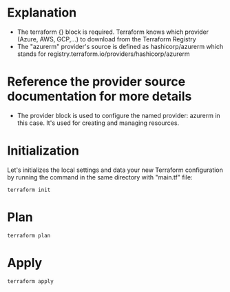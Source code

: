 # Explanation

* The terraform {} block is required. Terraform knows which provider (Azure, AWS, GCP,…) to download from the Terraform Registry
* The "azurerm" provider's source is defined as hashicorp/azurerm which stands for registry.terraform.io/providers/hashicorp/azurerm
# Reference the provider source documentation for more details
* The provider block is used to configure the named provider: azurerm in this case. It's used for creating and managing resources.

# Initialization
Let's initializes the local settings and data your new Terraform configuration by running the command in the same directory with "main.tf" file:
```
terraform init
```

# Plan
```
terraform plan
```

# Apply
```
terraform apply
```
